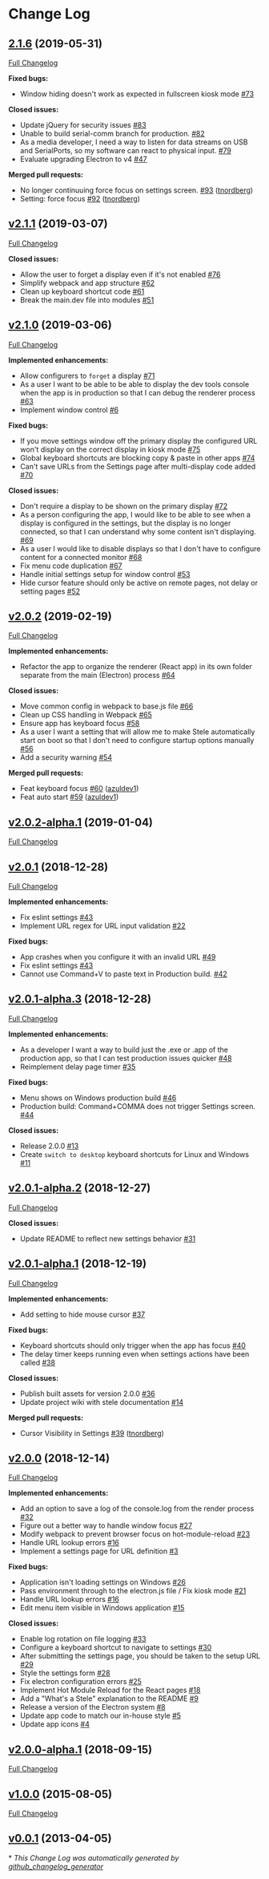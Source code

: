 # Change Log

## [2.1.6](https://github.com/scimusmn/stele/tree/2.1.6) (2019-05-31)
[Full Changelog](https://github.com/scimusmn/stele/compare/v2.1.1...2.1.6)

**Fixed bugs:**

- Window hiding doesn't work as expected in fullscreen kiosk mode [\#73](https://github.com/scimusmn/stele/issues/73)

**Closed issues:**

- Update jQuery for security issues [\#83](https://github.com/scimusmn/stele/issues/83)
- Unable to build serial-comm branch for production.  [\#82](https://github.com/scimusmn/stele/issues/82)
- As a media developer, I need a way to listen for data streams on USB and SerialPorts, so my software can react to physical input. [\#79](https://github.com/scimusmn/stele/issues/79)
- Evaluate upgrading Electron to v4 [\#47](https://github.com/scimusmn/stele/issues/47)

**Merged pull requests:**

- No longer continuuing force focus on settings screen. [\#93](https://github.com/scimusmn/stele/pull/93) ([tnordberg](https://github.com/tnordberg))
- Setting: force focus [\#92](https://github.com/scimusmn/stele/pull/92) ([tnordberg](https://github.com/tnordberg))

## [v2.1.1](https://github.com/scimusmn/stele/tree/v2.1.1) (2019-03-07)
[Full Changelog](https://github.com/scimusmn/stele/compare/v2.1.0...v2.1.1)

**Closed issues:**

- Allow the user to forget a display even if it's not enabled [\#76](https://github.com/scimusmn/stele/issues/76)
- Simplify webpack and app structure [\#62](https://github.com/scimusmn/stele/issues/62)
- Clean up keyboard shortcut code [\#61](https://github.com/scimusmn/stele/issues/61)
- Break the main.dev file into modules [\#51](https://github.com/scimusmn/stele/issues/51)

## [v2.1.0](https://github.com/scimusmn/stele/tree/v2.1.0) (2019-03-06)
[Full Changelog](https://github.com/scimusmn/stele/compare/v2.0.2...v2.1.0)

**Implemented enhancements:**

- Allow configurers to `forget` a display [\#71](https://github.com/scimusmn/stele/issues/71)
- As a user I want to be able to be able to display the dev tools console when the app is in production so that I can debug the renderer process [\#63](https://github.com/scimusmn/stele/issues/63)
- Implement window control [\#6](https://github.com/scimusmn/stele/issues/6)

**Fixed bugs:**

- If you move settings window off the primary display the configured URL won't display on the correct display in kiosk mode [\#75](https://github.com/scimusmn/stele/issues/75)
- Global keyboard shortcuts are blocking copy & paste in other apps [\#74](https://github.com/scimusmn/stele/issues/74)
- Can't save URLs from the Settings page after multi-display code added [\#70](https://github.com/scimusmn/stele/issues/70)

**Closed issues:**

- Don't require a display to be shown on the primary display [\#72](https://github.com/scimusmn/stele/issues/72)
- As a person configuring the app, I would like to be able to see when a display is configured in the settings, but the display is no longer connected, so that I can understand why some content isn't displaying. [\#69](https://github.com/scimusmn/stele/issues/69)
- As a user I would like to disable displays so that I don't have to configure content for a connected monitor [\#68](https://github.com/scimusmn/stele/issues/68)
- Fix menu code duplication [\#67](https://github.com/scimusmn/stele/issues/67)
- Handle initial settings setup for window control [\#53](https://github.com/scimusmn/stele/issues/53)
- Hide cursor feature should only be active on remote pages, not delay or setting pages [\#52](https://github.com/scimusmn/stele/issues/52)

## [v2.0.2](https://github.com/scimusmn/stele/tree/v2.0.2) (2019-02-19)
[Full Changelog](https://github.com/scimusmn/stele/compare/v2.0.2-alpha.1...v2.0.2)

**Implemented enhancements:**

- Refactor the app to organize the renderer \(React app\) in its own folder separate from the main \(Electron\) process [\#64](https://github.com/scimusmn/stele/issues/64)

**Closed issues:**

- Move common config in webpack to base.js file [\#66](https://github.com/scimusmn/stele/issues/66)
- Clean up CSS handling in Webpack [\#65](https://github.com/scimusmn/stele/issues/65)
- Ensure app has keyboard focus [\#58](https://github.com/scimusmn/stele/issues/58)
- As a user I want a setting that will allow me to make Stele automatically start on boot so that I don't need to configure startup options manually [\#56](https://github.com/scimusmn/stele/issues/56)
- Add a security warning [\#54](https://github.com/scimusmn/stele/issues/54)

**Merged pull requests:**

- Feat keyboard focus [\#60](https://github.com/scimusmn/stele/pull/60) ([azuldev1](https://github.com/azuldev1))
- Feat auto start [\#59](https://github.com/scimusmn/stele/pull/59) ([azuldev1](https://github.com/azuldev1))

## [v2.0.2-alpha.1](https://github.com/scimusmn/stele/tree/v2.0.2-alpha.1) (2019-01-04)
[Full Changelog](https://github.com/scimusmn/stele/compare/v2.0.1...v2.0.2-alpha.1)

## [v2.0.1](https://github.com/scimusmn/stele/tree/v2.0.1) (2018-12-28)
[Full Changelog](https://github.com/scimusmn/stele/compare/v2.0.1-alpha.3...v2.0.1)

**Implemented enhancements:**

- Fix eslint settings [\#43](https://github.com/scimusmn/stele/issues/43)
- Implement URL regex for URL input validation [\#22](https://github.com/scimusmn/stele/issues/22)

**Fixed bugs:**

- App crashes when you configure it with an invalid URL [\#49](https://github.com/scimusmn/stele/issues/49)
- Fix eslint settings [\#43](https://github.com/scimusmn/stele/issues/43)
- Cannot use Command+V to paste text in Production build. [\#42](https://github.com/scimusmn/stele/issues/42)

## [v2.0.1-alpha.3](https://github.com/scimusmn/stele/tree/v2.0.1-alpha.3) (2018-12-28)
[Full Changelog](https://github.com/scimusmn/stele/compare/v2.0.1-alpha.2...v2.0.1-alpha.3)

**Implemented enhancements:**

- As a developer I want a way to build just the .exe or .app of the production app, so that I can test production issues quicker [\#48](https://github.com/scimusmn/stele/issues/48)
- Reimplement delay page timer [\#35](https://github.com/scimusmn/stele/issues/35)

**Fixed bugs:**

- Menu shows on Windows production build [\#46](https://github.com/scimusmn/stele/issues/46)
- Production build: Command+COMMA does not trigger Settings screen.  [\#44](https://github.com/scimusmn/stele/issues/44)

**Closed issues:**

- Release 2.0.0 [\#13](https://github.com/scimusmn/stele/issues/13)
- Create `switch to desktop` keyboard shortcuts for Linux and Windows [\#11](https://github.com/scimusmn/stele/issues/11)

## [v2.0.1-alpha.2](https://github.com/scimusmn/stele/tree/v2.0.1-alpha.2) (2018-12-27)
[Full Changelog](https://github.com/scimusmn/stele/compare/v2.0.1-alpha.1...v2.0.1-alpha.2)

**Closed issues:**

- Update README to reflect new settings behavior [\#31](https://github.com/scimusmn/stele/issues/31)

## [v2.0.1-alpha.1](https://github.com/scimusmn/stele/tree/v2.0.1-alpha.1) (2018-12-19)
[Full Changelog](https://github.com/scimusmn/stele/compare/v2.0.0...v2.0.1-alpha.1)

**Implemented enhancements:**

- Add setting to hide mouse cursor [\#37](https://github.com/scimusmn/stele/issues/37)

**Fixed bugs:**

- Keyboard shortcuts should only trigger when the app has focus [\#40](https://github.com/scimusmn/stele/issues/40)
- The delay timer keeps running even when settings actions have been called [\#38](https://github.com/scimusmn/stele/issues/38)

**Closed issues:**

- Publish built assets for version 2.0.0 [\#36](https://github.com/scimusmn/stele/issues/36)
- Update project wiki with stele documentation [\#14](https://github.com/scimusmn/stele/issues/14)

**Merged pull requests:**

- Cursor Visibility in Settings [\#39](https://github.com/scimusmn/stele/pull/39) ([tnordberg](https://github.com/tnordberg))

## [v2.0.0](https://github.com/scimusmn/stele/tree/v2.0.0) (2018-12-14)
[Full Changelog](https://github.com/scimusmn/stele/compare/v2.0.0-alpha.1...v2.0.0)

**Implemented enhancements:**

- Add an option to save a log of the console.log from the render process [\#32](https://github.com/scimusmn/stele/issues/32)
- Figure out a better way to handle window focus [\#27](https://github.com/scimusmn/stele/issues/27)
- Modify webpack to prevent browser focus on hot-module-reload [\#23](https://github.com/scimusmn/stele/issues/23)
- Handle URL lookup errors [\#16](https://github.com/scimusmn/stele/issues/16)
- Implement a settings page for URL definition [\#3](https://github.com/scimusmn/stele/issues/3)

**Fixed bugs:**

- Application isn't loading settings on Windows [\#26](https://github.com/scimusmn/stele/issues/26)
- Pass environment through to the electron.js file / Fix kiosk mode [\#21](https://github.com/scimusmn/stele/issues/21)
- Handle URL lookup errors [\#16](https://github.com/scimusmn/stele/issues/16)
- Edit menu item visible in Windows application [\#15](https://github.com/scimusmn/stele/issues/15)

**Closed issues:**

- Enable log rotation on file logging [\#33](https://github.com/scimusmn/stele/issues/33)
- Configure a keyboard shortcut to navigate to settings [\#30](https://github.com/scimusmn/stele/issues/30)
- After submitting the settings page, you should be taken to the setup URL [\#29](https://github.com/scimusmn/stele/issues/29)
- Style the settings form [\#28](https://github.com/scimusmn/stele/issues/28)
- Fix electron configuration errors [\#25](https://github.com/scimusmn/stele/issues/25)
- Implement Hot Module Reload for the React pages [\#18](https://github.com/scimusmn/stele/issues/18)
- Add a "What's a Stele" explanation to the README [\#9](https://github.com/scimusmn/stele/issues/9)
- Release a version of the Electron system [\#8](https://github.com/scimusmn/stele/issues/8)
- Update app code to match our in-house style [\#5](https://github.com/scimusmn/stele/issues/5)
- Update app icons [\#4](https://github.com/scimusmn/stele/issues/4)

## [v2.0.0-alpha.1](https://github.com/scimusmn/stele/tree/v2.0.0-alpha.1) (2018-09-15)
[Full Changelog](https://github.com/scimusmn/stele/compare/v1.0.0...v2.0.0-alpha.1)

## [v1.0.0](https://github.com/scimusmn/stele/tree/v1.0.0) (2015-08-05)
[Full Changelog](https://github.com/scimusmn/stele/compare/v0.0.1...v1.0.0)

## [v0.0.1](https://github.com/scimusmn/stele/tree/v0.0.1) (2013-04-05)


\* *This Change Log was automatically generated by [github_changelog_generator](https://github.com/skywinder/Github-Changelog-Generator)*